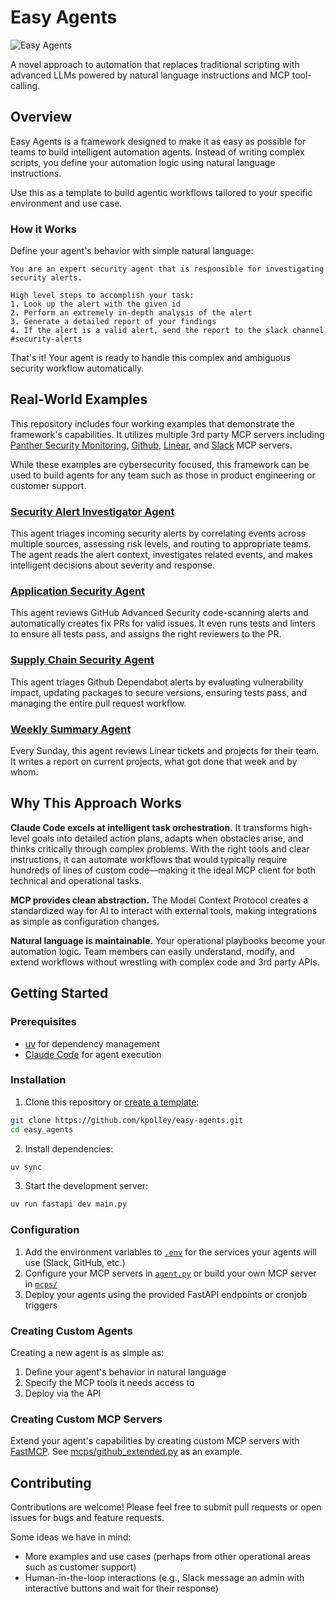 # Easy Agents

![Easy Agents](https://static.kpolley.com/easyagents.png)

A novel approach to automation that replaces traditional scripting with advanced LLMs powered by natural language instructions and MCP tool-calling.

## Overview

Easy Agents is a framework designed to make it as easy as possible for teams to build intelligent automation agents. Instead of writing complex scripts, you define your automation logic using natural language instructions. 

Use this as a template to build agentic workflows tailored to your specific environment and use case.

### How it Works

Define your agent's behavior with simple natural language:

```
You are an expert security agent that is responsible for investigating security alerts.

High level steps to accomplish your task:
1. Look up the alert with the given id
2. Perform an extremely in-depth analysis of the alert
3. Generate a detailed report of your findings
4. If the alert is a valid alert, send the report to the slack channel #security-alerts
```

That's it! Your agent is ready to handle this complex and ambiguous security workflow automatically.

## Real-World Examples

This repository includes four working examples that demonstrate the framework's capabilities. It utilizes multiple 3rd party MCP servers including [Panther Security Monitoring](https://github.com/panther-labs/mcp-panther), [Github](https://github.com/github/github-mcp-server), [Linear](https://linear.app/changelog/2025-05-01-mcp), and [Slack](https://github.com/modelcontextprotocol/servers-archived/tree/main/src/slack) MCP servers.

While these examples are cybersecurity focused, this framework can be used to build agents for any team such as those in product engineering or customer support.

### [Security Alert Investigator Agent](main.py#L15-L40)
This agent triages incoming security alerts by correlating events across multiple sources, assessing risk levels, and routing to appropriate teams. The agent reads the alert context, investigates related events, and makes intelligent decisions about severity and response.

### [Application Security Agent](main.py#L42-L71)
This agent reviews GitHub Advanced Security code-scanning alerts and automatically creates fix PRs for valid issues. It even runs tests and linters to ensure all tests pass, and assigns the right reviewers to the PR. 

### [Supply Chain Security Agent](main.py#L73-L103)
This agent triages Github Dependabot alerts by evaluating vulnerability impact, updating packages to secure versions, ensuring tests pass, and managing the entire pull request workflow.

### [Weekly Summary Agent](main.py#L105-L124)
Every Sunday, this agent reviews Linear tickets and projects for their team. It writes a report on current projects, what got done that week and by whom.  

## Why This Approach Works

**Claude Code excels at intelligent task orchestration.** It transforms high-level goals into detailed action plans, adapts when obstacles arise, and thinks critically through complex problems. With the right tools and clear instructions, it can automate workflows that would typically require hundreds of lines of custom code—making it the ideal MCP client for both technical and operational tasks.

**MCP provides clean abstraction.** The Model Context Protocol creates a standardized way for AI to interact with external tools, making integrations as simple as configuration changes.

**Natural language is maintainable.** Your operational playbooks become your automation logic. Team members can easily understand, modify, and extend workflows without wrestling with complex code and 3rd party APIs.

## Getting Started

### Prerequisites

- [uv](https://docs.astral.sh/uv/) for dependency management
- [Claude Code](https://claude.ai/code) for agent execution

### Installation

1. Clone this repository or [create a template](https://github.com/new?template_name=easy-agents&template_owner=kpolley):
```bash
git clone https://github.com/kpolley/easy-agents.git
cd easy_agents
```

2. Install dependencies:
```bash
uv sync
```

3. Start the development server:
```bash
uv run fastapi dev main.py
```

### Configuration

1. Add the environment variables to [`.env`](.env.example) for the services your agents will use (Slack, GitHub, etc.) 
2. Configure your MCP servers in [`agent.py`](agent.py) or build your own MCP server in [`mcps/`](mcps/)
3. Deploy your agents using the provided FastAPI endpoints or cronjob triggers

### Creating Custom Agents

Creating a new agent is as simple as:

1. Define your agent's behavior in natural language
2. Specify the MCP tools it needs access to
3. Deploy via the API

### Creating Custom MCP Servers

Extend your agent's capabilities by creating custom MCP servers with [FastMCP](https://github.com/jlowin/fastmcp). See [mcps/github_extended.py](mcps/github_extended.py) as an example.

## Contributing

Contributions are welcome! Please feel free to submit pull requests or open issues for bugs and feature requests.

Some ideas we have in mind:
* More examples and use cases (perhaps from other operational areas such as customer support)
* Human-in-the-loop interactions (e.g., Slack message an admin with interactive buttons and wait for their response)


